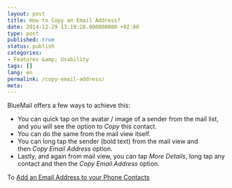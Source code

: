 ```yaml
---
layout: post
title: How to Copy an Email Address?
date: 2014-12-29 13:19:28.000000000 +02:00
type: post
published: true
status: publish
categories:
- Features &amp; Usability
tags: []
lang: en
permalink: /copy-email-address/
meta:
---
```


BlueMail offers a few ways to achieve this:

* You can quick tap on the avatar / image of a sender from the mail list, and you will see the option to *Copy* this contact.
* You can do the same from the mail view itself.
* You can long tap the sender (bold text) from the mail view and then <em>Copy Email Address </em>option.</li>
* Lastly, and again from mail view, you can tap <em>More Details</em>, long tap any contact and then the <em>Copy Email Address </em>option.</li>

To [Add an Email Address to your Phone Contacts](/add-email-address-phonebook-contacts/)
